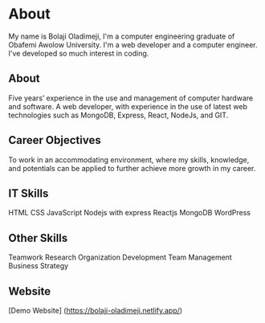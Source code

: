 # About 
My name is Bolaji Oladimeji, I'm a computer engineering graduate of Obafemi Awolow University.
I'm a web developer and a computer engineer.
I've developed so much interest in coding.

## About
Five years’ experience in the use and management of computer hardware and software.
A web developer, with experience in the use of latest web technologies such as MongoDB, Express, React, NodeJs, and GIT.

## Career Objectives
To work in an accommodating environment, where my skills, knowledge, and potentials can be applied to further achieve more growth in my career.

## IT Skills
HTML
CSS
JavaScript
Nodejs with express
Reactjs
MongoDB
WordPress

## Other Skills
Teamwork
Research
Organization Development
Team Management
Business Strategy

## Website
[Demo Website] (https://bolaji-oladimeji.netlify.app/)